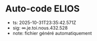 # Auto-code ELIOS
- ts: 2025-10-31T23:35:42.571Z
- sig: ∞.je.toi.nous.432.528
- note: fichier généré automatiquement